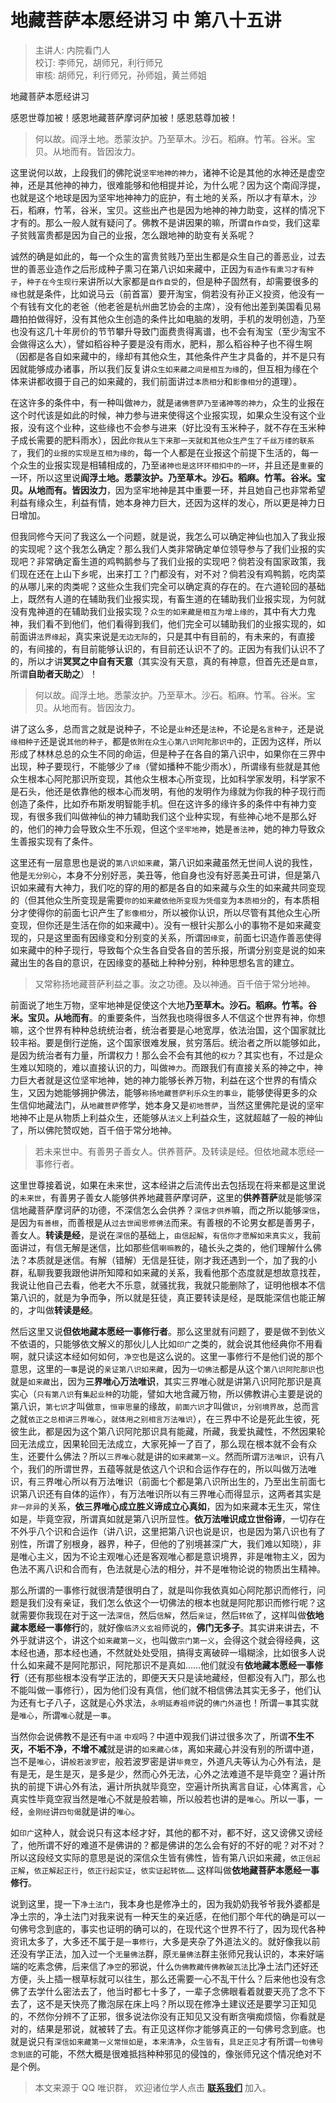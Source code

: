 # 地藏菩萨本愿经讲习 中 第八十五讲

> 主讲人: 内院看门人 <br />
> 校订: 李师兄，胡师兄，利行师兄 <br />
> 审核: 胡师兄，利行师兄，孙师姐，黄兰师姐 <br />

地藏菩萨本愿经讲习

感恩世尊加被！感恩地藏菩萨摩诃萨加被！感恩慈尊加被！

> 何以故。阎浮土地。悉蒙汝护。乃至草木。沙石。稻麻。竹苇。谷米。宝贝。从地而有。皆因汝力。

这里说何以故，上段我们的佛陀说`坚牢地神的神力`，诸神不论是其他的水神还是虚空神，还是其他神的神力，很难能够和他相提并论，为什么呢？因为这个南阎浮提，也就是这个地球是因为坚牢地神神力的庇护，有土地的关系，所以才有草木，沙石，稻麻，竹苇，谷米，宝贝。这些出产也是因为地神的神力助变，这样的情况下才有的。那么一般人就有疑问了。佛教不是讲因果的嘛，所谓`自作自受`，我们这辈子贫贱富贵都是因为自己的业报，怎么跟地神的助变有关系呢？

诚然的确是如此的，每一个众生的富贵贫贱乃至出生都是众生自己的善恶业，过去世的善恶业造作之后形成种子熏习在第八识如来藏中，正因为`有造作有熏习才有种子`，`种子在今生现行`来讲所以大家都是`自作自受`的，但是种子固然有，却需要很多的`缘`也就是条件，比如说马云（前首富）要开淘宝，倘若没有孙正义投资，他没有一个有钱有文化的老爸（他老爸是杭州曲艺协会的主席），没有他出差到美国看见易趣拍拍做得好，没有其他众生创造的条件比如电脑的发明，手机的发明创造，乃至也没有这几十年房价的节节攀升导致门面费贵得离谱，也不会有淘宝（至少淘宝不会做得这么大），譬如稻谷种子要是没有雨水，肥料，那么稻谷种子也不得生啊（因都是各自如来藏中的，缘却有其他众生，其他条件产生才具备的，并不是只有因就能够成办诸事，所以我们反复讲`众生如来藏之间是相互为缘`的，但互相为缘在个体来讲都收摄于自己的如来藏的，我们前面讲过`本质相分`和`影像相分`的道理）。

在这许多的条件中，有一种叫做`神力`，就是`诸佛菩萨乃至诸神等的神力`，众生的业报在这个时代该是如此的时候，神力参与进来使得这个业报实现，如果众生没有这个业报，没有这个业种，这些缘也不会参与进来（好比没有玉米种子，就不存在玉米种子成长需要的肥料雨水），因此`你我从生下来那一天就和其他众生产生了千丝万缕的联系了`，我们的`业报的实现是互相为缘的`，每一个人都是在业报这个前提下生活的，每一个众生的业报实现是相辅相成的，乃至`诸神也是这环环相扣中的一环`，并且还是`重要`的一环，所以这里说**阎浮土地。悉蒙汝护。乃至草木。沙石。稻麻。竹苇。谷米。宝贝。从地而有。皆因汝力**，因为坚牢地神是其中重要一环，并且她自己也非常希望利益有缘众生，利益有情，她本身神力巨大，还因为这样的发心，所以更是神力日日增加。

但我同修今天问了我这么一个问题，就是说，我怎么可以确定神仙也加入了我业报的实现呢？这个我怎么确定？那么我们人类非常确定单位领导参与了我们业报的实现吧？非常确定畜生道的鸡鸭鹅参与了我们业报的实现吧？倘若没有国家政策，我们现在还在上山下乡呢，出来打工？门都没有，对不对？倘若没有鸡鸭鹅，吃肉菜的从哪儿来的肉类呢？这些众生我们完全可以确定真的存在的。在六道轮回的基础上，既然有人道的在辅助我们业报实现，有畜生道的在辅助我们业报实现，为何就没有鬼神道的在辅助我们业报实现？`众生的如来藏是相互为增上缘的`，其中有大力鬼神，我们看不到他们，他们看得到我们，他们完全可以辅助我们的业报实现的，如前面讲`法界缘起`，真实来说是`无边无际`的，只是其中有目前的，有未来的，有直接的，有间接的，有目前能够认识的，有目前还认识不了的。正因为有我们认识不了的，所以才讲**冥冥之中自有天意**（其实没有天意，真的有神意，但首先还是`自意`，所谓**自助者天助之**）！

> 何以故。阎浮土地。悉蒙汝护。乃至草木。沙石。稻麻。竹苇。谷米。宝贝。从地而有。皆因汝力。

讲了这么多，总而言之就是说种子，不论是`业种`还是`法种`，不论是`名言种子`，还是说`缘相种子`还是说`其他的种子`，都是`依附在众生心第八识阿陀那识中`的，正因为这样，所以形成了林林总总的众生不同的命运，但是种子在各自的第八识中，如果你在三界中出现，种子要现行，不能够少了`缘`（譬如播种不能少雨水），所谓缘有些就是其他众生根本心阿陀那识所变现，其他众生根本心所变现，比如科学家发明，科学家不是石头，他还是依靠他的根本心而发明，有他的发明作为缘就为你我的种子现行而创造了条件，比如乔布斯发明智能手机。但在这许多的缘许多的条件中有神力变现，有很多我们叫做神仙的神力辅助我们这个业种实现，有些神心地不是那么好的，他们的神力会导致众生不乐观，但这个`坚牢地神`，她是`善法神`，她的神力导致众生善报实现有了条件。

这里还有一层意思也是说的`第八识如来藏`，第八识如来藏虽然无世间人说的我性，他是`无分别心`，本身不分别好恶，美丑等，他自身也没有好恶美丑可讲，但是第八识如来藏有大神力，我们吃的穿的用的都是各自的如来藏与众生的如来藏共同变现的（但其他众生所变现是需要`你的如来藏依他所变现为凭借变`为`本质相分`的，有本质相分才使得你的前面七识产生了`影像相分`，所以被你认识，所以尽管有其他众生心所变现，但你还是生活在你的如来藏中）。没有一根针尖那么小的事物不是如来藏变现的，只是这里面有因缘变和分别变的关系，所谓`因缘变`，前面七识造作善恶使得如来藏中的种子现行，导致每个众生各自受各自的苦乐报，所谓分别变是说的如来藏出生的各自的意识，在因缘变的基础上种种分别，种种思想名言的建立。

> 又常称扬地藏菩萨利益之事。汝之功德。及以神通。百千倍于常分地神。

前面说了地生万物，坚牢地神是促使这个大地**乃至草木。沙石。稻麻。竹苇。谷米。宝贝。从地而有**。的重要条件，当然我也晓得很多人不信这个世界有神，你想嘛，这个世界有种种总统统治者，统治者要是心地宽厚，依法治国，这个国家就比较丰裕。要是倒行逆施，这个国家很难发展，贫穷落后。统治者之所以能够如此，是因为统治者有力量，所谓权力！那么会不会有其他的`权力`？其实也有，不过是众生难以知晓的，难以直接认识的力，叫做`神力`。而跟我们有直接关系的神之中，神力巨大者就是这位坚牢地神，她的神力能够长养万物，利益在这个世界的有情众生，又因为她能够拥护佛法，能够`称扬地藏菩萨利乐众生的事业`，能够使得更多的众生信仰地藏法门，从`地藏菩萨`修学，她本身又是`初地菩萨`，当然这里佛陀是说的坚牢地神不止是从物质上利益众生，还能够从`法义`上利益众生，这就超越了一般的神仙了，所以佛陀赞叹她，百千倍于常分地神。

> 若未来世中。有善男子善女人。供养菩萨。及转读是经。但依地藏本愿经一事修行者。

这里世尊接着说，如果在未来世，这本经讲之后流传出去包括现在将来都是这里说的`未来世`，有善男子善女人能够供养地藏菩萨摩诃萨，这里的**供养菩萨**就是能够深信地藏菩萨摩诃萨的功德，不深信怎么会供养？`深信才供养`嘛，而之所以能够`深信`，是因为`有善根`，而善根是从`过去世闻思修佛法`而来。有善根的不论男女都是善男子，善女人。**转读是经**，是说在`深信`的基础上，`由信起解`，`有信你才愿解如来真实义`，我前面讲过，有信无解是迷信，比如那些信`喇嘛教`的，磕长头之类的，他们理解什么佛法？本质就是迷信。有解（错解）无信是狂徒，刚才我还遇到一个，加了我的小群，私聊我要我跟他讲所知障和如来藏的关系，我看他那个态度就是想故意找茬，我说让他自己去看，他老大不乐意，就骚扰我，我就只能删除了，证明他根本不信第八识的，就是为争而争，所以就是狂徒，真正要转读是经，是既能深信也能正解的，才叫做**转读是经**。

然后这里又说**但依地藏本愿经一事修行者**。那么这里就有问题了，要是做不到依义不依语的，只能够依文解义的那伙儿人比如`印广`之类的，就会说其他经典你不用看啊，就只读这本经如何如何，`净空`也是这么说的。这里一事修行不是他们说的那个意思，这里的`一事`是说的`亲证第八识如来藏`，因为`一切佛法`都是从这个`第八识阿陀那识`也就是`如来藏`出，因为**三界唯心万法唯识**，其实三界唯心就是讲第八识阿陀那识是真实心（`只有第八识`有`集起业种`的功能，譬如大地含藏万物，所以佛教讲心主要是说的第八识，`第七识`才叫做`意`，`恒审思量`的缘故，`前面六识`才叫做`识`，`分别境界故`，总而言之就`依正之总相讲三界唯心`，`就体用之别相言万法唯识`），在三界中不论是死此生彼，死彼生此，都是因为这个第八识阿陀那识具有能藏，所藏，我爱执藏性，不然因果轮回无法成立，因果轮回无法成立，大家死掉一了百了，那么现在根本就不会有众生，还要什么佛法？所以`三界唯心`就是讲的`如来藏第一义`。然而所谓`万法唯识`，识有八个，我们的所谓世界，五蕴等就是依这八个识和合运作存在的，所以叫做万法唯识，有三界唯心所以有万法唯识（前面七个都是第八识所出生的，乃至出生前面七识第八识还有自体的运作），有万法唯识所以有三界唯心而得显示，这两者其实是`非一非异`的关系，**依三界唯心成立胜义谛成立心真如**，因为如来藏本无生灭，常住如是，毕竟空寂，所谓真如就是第八识所显性。**依万法唯识成立世俗谛**，一切存在不外乎八个识和合运作（讲八识，这里把第八识也说是识，也是因为第八识也有了别性，所谓了别根身，器界，种子，但他的了别境甚深广大，我们难以知晓），非是唯心主义，因为不论主观唯心还是客观唯心都是意识境界，非是唯物主义，因为色法不离八识和合而有，色法就是心法的相分，并不是唯物论说的物质出生精神。

那么所谓的一事修行就很清楚很明白了，就是叫你我依真如心阿陀那识而修行，问题是我们没有亲证，我们怎么依这个一切佛法的根本也就是阿陀那识而修行呢？这就需要你我现在对于这一法`深信`，然后`信解`，然后`亲证`，然后`转依`了，这样叫做**依地藏本愿经一事修行**的，就好像`临济义玄祖`师说的，**佛门无多子**。其实讲来讲去，不外乎就讲这个，讲这个`如来藏第一义`，也叫做`宗门第一义`，会得这个就会得经典，这本经也通，那本经也通，不然就处处受阻，搞得支离破碎一塌糊涂，比如很多人说什么如来藏不是阿陀那识，阿陀那识不是真如……他们就没有**依地藏本愿经一事修行**（还有那些根本没有学正法的，即便天天只是读地藏经，但都没有入门，那么也不能叫做一事修行），因为他们没有真信，他们就不相信佛法其实无多子，他们认为还有七子八子，这就是心外求法，`永明延寿祖师`说的`佛门外道`也！所谓`一事`其实就是`唯心`，所谓`唯心`就是`一事`。

当然你会说佛教不是还有`中道` `中观`吗？中道中观我们讲过很多次了，所谓**不生不灭，不垢不净，不增不减**就是讲的`如来藏心体`，离如来藏心并没有别的所谓中道，岂不是`唯心`，讲`般若波罗密`，般若波罗密是讲`毕竟空`，外道凡夫等认为心外有法，是有是无，是生是灭，是多是少，然而心外无法，心外之法难道不是毕竟空？遍计所执的前提下讲心外有法，遍计所执就毕竟空，空遍计所执离言自证，心体离言，心真实性毕竟空寂当然是唯心不就是般若嘛，所以般若也讲的是`唯心`。所以一事，一经，`金刚经`讲`四句偈`就是讲的`唯心`。

如`印广`这种人，就会说只有这本经才好，其他的都不对，都不好，这又谤佛又谤经了，他所谓不好的难道不是佛讲的？都是佛讲的怎么会有好的不好的呢？对不对？所以这段经文实际的意思是说的深信众生皆有佛性，皆有第八识如来藏，`依正信起正解`，`依正解起正行`，`依正行起实证`，`依实证起转依……` 这样叫做**依地藏菩萨本愿经一事修行**。

说到这里，提一下`净土法门`，我本身也是修净土的，因为我奶奶我爷爷我外婆都是净土宗的，净土法门对我来说有一种天生的亲近感，在他们那个年代的确是可以一句佛号念到底的，事实也证明的确可以的，在现代这个世界不行了，因为现代各种资讯太多了，大多还不属于是`一事修行`，大多是夹杂了外道法义的。就好像我以前还没有学正法，加入过一个`无量佛法`群，原`无量佛法`群主张师兄我认识的，本来好端端的吃素念佛，后来信了`净空`的邪说，什么`伪佛教藏传佛教破瓦法`比净土法门还好还方便，头上插一根草标就可以往生，那么还需要一心不乱干什么？后来他也没有念佛了去学什么密法去了，他当时都七十多了，一辈子念佛眼看着就要天亮了念不下去了，这不是天快亮了撒泡尿在床上吗？所以现在修净土建议还是要学习正知见的，不然你分辨不了正邪，很多说法你没有正知见又没有断贪嗔痴烦恼，你看就是对的，结果是邪说，就被转了去。有正见这样你才能够真正的一句佛号念到底。也就是说只有`深信如来藏第一义常恒如是`，`本来清净`，`众生皆有`，`具足正见`才有所谓`一句佛号念到底`的可能，不然大概是很难抵挡种种邪见的侵蚀的，像张师兄这个情况绝对不是个例。

> 本文来源于 QQ 唯识群， 欢迎诸位学人点击 **[联系我们](https://mp.weixin.qq.com/s/lZCfWjmLjgNR165Tx4_bCQ)** 加入。
